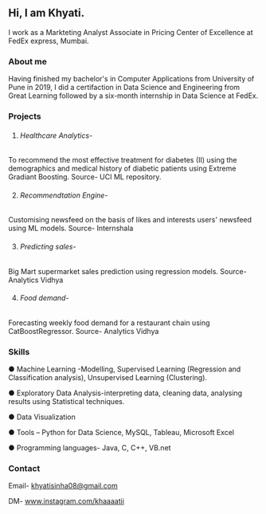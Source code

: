 ## Hi, I am Khyati.

I work as a Markteting Analyst Associate in Pricing Center of Excellence at FedEx express, Mumbai.


### About me
Having finished my bachelor's in Computer Applications from University of Pune in 2019, I did a certifaction in Data Science and Engineering from Great Learning followed by a six-month internship in Data Science at FedEx. 



### Projects
1. <h6> Healthcare Analytics- </h6>
To recommend the most effective treatment for diabetes (II) using the demographics and medical history of diabetic patients using Extreme Gradiant Boosting.
Source- UCI ML repository.

2. <h6> Recommendtation Engine- </h6>
Customising newsfeed on the basis of likes and interests users' newsfeed using ML models.
Source- Internshala

3. <h6> Predicting sales- </h6>
Big Mart supermarket sales prediction using regression models.
Source- Analytics Vidhya

4. <h6> Food demand- </h6>
Forecasting weekly food demand for a restaurant chain using CatBoostRegressor.
Source- Analytics Vidhya





### Skills
● Machine Learning -Modelling, Supervised
Learning (Regression and Classification
analysis), Unsupervised Learning (Clustering).


● Exploratory Data Analysis-interpreting data,
cleaning data, analysing results using Statistical
techniques.


● Data Visualization


● Tools – Python for Data Science, MySQL,
Tableau, Microsoft Excel


● Programming languages- Java, C, C++,
VB.net



### Contact
Email- khyatisinha08@gmail.com


DM- www.instagram.com/khaaaatii
